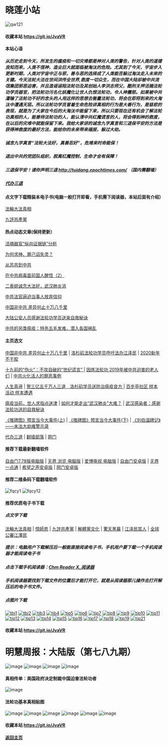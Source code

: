 # 晓莲小站

![qw121](https://user-images.githubusercontent.com/61768866/76094515-ba965380-5ffd-11ea-942f-517e4300e7d1.png)

#### 收藏本站 https://git.io/JvaVR

#### 本站心语

##### 从历史走到今天，所发生的瘟疫和一切灾难都是神对人类的警告，针对人类的道德良知而来，人类不信神，造业巨大就面临被淘汰的危险。尤其到了今天，宇宙步入更新时期，人类对宇宙中正与邪，善与恶的选择成了人类能否躲过淘汰走入未來的关键。今天法轮大法在世间洪传全世界,救度一切众生，而在中国大陆却被中共流氓集团邪恶迫害，并且造谣诬陷法轮功及其创始人李洪志师父，酷刑关押活摘法轮功学员器官，把法轮功污名化妖魔化让世人仇恨法轮功，令人神震怒。如果被中共灌输了法轮功不好的念头的人用这样的思想去衡量法轮功，将会在即将到来的大淘汰中遭遇天惩。所以法轮功学员冒着生命危险讲真相的行为是大善行为，是慈悲的表现，就是为了大家在今后的大淘汰中能留下来，所以只要现在还有机会了解法轮功真相的人，能善待法轮功的人，能认清中共红魔谎言的人，将会得到神的救度，在以后的灾难中就能保留下来。我给大家讲的诚念九字真言和三退保平安的方法是获得神救度的最好方法，能给你的未来带来福报，躲过大劫。

##### 诚念九字真言“法轮大法好，真善忍好”，危难来时命能保！

##### 退出中共的党团队组织，脱离红魔控制，生命才会有保障！

##### 三退保平安！请你声明三退  http://tuidang.epochtimes.com/ （国内需翻墙）

##### [代办三退](https://github.com/Hongyu91/cecjy/issues/5#issue-575149086) 

#### 点文字下载精装本电子书(电脑一般打开即看，手机需下阅读器，本站后面有介绍）

[法輪大法真相](https://github.com/Hongyu91/cecjy/files/4318121/default.zip)

[九評共產黨](https://github.com/Hongyu91/cecjy/files/4318129/default.zip)

#### 热点动态文章(保持更新）

[活摘器官“纵向证据链”分析](https://github.com/Hongyu91/cecjy/issues/154#issue-585992200)

[为何求神、罪己诏失灵？](https://github.com/Hongyu91/cecjy/issues/150#issue-585986171)

[从苏共到中共](https://github.com/Hongyu91/cecjy/issues/151#issue-585987351)

[在中共病毒面前国人醒悟（2）](https://github.com/Hongyu91/cecjy/issues/152#issue-585988983)

[二表姐诚念大法好，武汉肺炎消 ](https://github.com/Hongyu91/cecjy/issues/153#issue-585989865)

[中共法官逼迫当事人放弃信仰 ](https://github.com/Hongyu91/cecjy/issues/143#issue-585667846)

[中国非中共 差异何止十万八千里](https://github.com/Hongyu91/cecjy/issues/148#issue-585672123)

[大陆公安人员感谢法轮功学员送来自救秘诀](https://github.com/Hongyu91/cecjy/issues/144#issue-585668346)

[中共的另类瘟疫：特务五毛发难，潜入各国祸乱](https://github.com/Hongyu91/cecjy/issues/145#issue-585669656)

#### 主页选文

[中国非中共 差异何止十万八千里](https://github.com/Hongyu91/cecjy/issues/148#issue-585672123) |
[洛杉矶法轮功学员呼吁法办江泽民](https://github.com/Hongyu91/cecjy/issues/99#issue-581571478) |
[2020新年不干胶](https://github.com/Hongyu91/cecjy/issues/3#issue-575143199)

[十九前的“伪火”：不攻自破的“世纪谎言” ](https://github.com/Hongyu91/cecjy/issues/8#issue-575166952) |
[因炼法轮功 2019年被中共迫害的老人们](https://github.com/Hongyu91/cecjy/issues/6#issue-575160898) |
[中共火化活人的罪恶事例](https://github.com/Hongyu91/cecjy/issues/7#issue-575164500)

[人生真谛](http://drwsmab.ask2ask.com/2019/01/22/shenyun2019/) |
[贺三亿五千万人三退　洛杉矶学员送防治瘟疫良方 ](https://github.com/Hongyu91/cecjy/issues/16#issue-575196004) |
[百步亭社区 样本活动 样本遭遇](https://github.com/Hongyu91/cecjy/issues/15#issue-575188950)

[瘟疫当前，世人求指点迷津](https://github.com/Hongyu91/cecjy/issues/13#issue-575176580) |
[如何才能走出“武汉肺炎”大难？](https://github.com/Hongyu91/cecjy/issues/14#issue-575181554) |
[武汉感染者：感谢法轮功送的自救秘诀](https://github.com/Hongyu91/cecjy/issues/12#issue-575174726)

[《推碑图》预言当今大事件(上)](https://github.com/Hongyu91/cecjy/issues/11#issue-575171523) |
[《推碑图》预言当今大事件(下)](https://github.com/Hongyu91/cecjy/issues/10#issue-575170294) |
[《刘伯温碑记》――末法大劫难警示录](https://github.com/Hongyu91/cecjy/issues/9#issue-575168726)
 
[代办三退](https://github.com/Hongyu91/cecjy/issues/5#issue-575149086) |
[翻墙部落](https://git.io/urfos) |
[网门](https://github.com/odoor2/oo/blob/master/README.md)

#### 推荐下载最新翻墙软件

[自由门7.78版电脑版](https://github.com/Hongyu91/cecjy/files/4353481/fg778r.zip) |
[无界 浏览 电脑版](https://github.com/Hongyu91/cecjy/files/4312303/u1902.zip) | 
[爱博电视 电脑版](https://github.com/Hongyu91/cecjy/files/4312292/iPPOTV.zip) |
[自由门安卓版](https://github.com/Hongyu91/cecjy/files/4315538/fgma.zip) |
[无界一点通](https://github.com/Hongyu91/cecjy/files/4367851/um.zip) |
[希望之声安卓版](https://github.com/Hongyu91/cecjy/files/4312282/oHopea.zip) |
[网门安卓版](https://github.com/Hongyu91/cecjy/files/4312289/oGate.zip)

#### 推荐二维条码下载翻墙软件

![fqcy1](https://user-images.githubusercontent.com/61768866/76378242-f0359680-6387-11ea-9b4b-1523e516dc17.png) 
![fqcy12](https://user-images.githubusercontent.com/61768866/76378266-fb88c200-6387-11ea-908a-6a87a1f7d387.png)

#### 推荐优质电子书下载

##### 点文字下载

[法輪大法真相](https://github.com/Hongyu91/cecjy/files/4318121/default.zip) |
[憶師恩](https://github.com/Hongyu91/cecjy/files/4318160/default.zip) |
[九評共產黨](https://github.com/Hongyu91/cecjy/files/4318129/default.zip) |
[解體黨文化](https://github.com/Hongyu91/cecjy/files/4318136/default.zip) |
[驚天黑幕](https://github.com/Hongyu91/cecjy/files/4318143/default.zip) |
[江泽民其人](https://github.com/Hongyu91/cecjy/files/4318148/default.zip) |
[全球公審江澤民](https://github.com/Hongyu91/cecjy/files/4318152/default.zip)

##### 提示：电脑用户下载解压后一般能直接阅读电子书，手机用户要下载一个手机阅读器才能阅读电子书
##### 点击下载手机阅读器：[Chm Reader X_阅读器](https://github.com/Hongyu91/cecjy/files/4318231/Chm.Reader.X_.com.zip)
##### 手机阅读器要找到下载文件的位置后才能打开它，就是从阅读器那儿操作去打开解压后的电子书文件。

##### 点图片下载

[![tbj1](https://user-images.githubusercontent.com/61768866/76383943-722dbb80-6398-11ea-8a40-50443e8441ae.png)](https://github.com/Hongyu91/cecjy/files/4316018/default.zip)
[![tbj2](https://user-images.githubusercontent.com/61768866/76384391-a9509c80-6399-11ea-96d4-188ebc58a8df.png)](https://github.com/Hongyu91/cecjy/files/4316120/default.zip)
[![tjb3](https://user-images.githubusercontent.com/61768866/76384662-85da2180-639a-11ea-9399-38ecc02667c3.png)](https://github.com/Hongyu91/cecjy/files/4316148/default.zip)
[![tjb4](https://user-images.githubusercontent.com/61768866/76384988-76a7a380-639b-11ea-877c-5972040fa56f.png)](https://github.com/Hongyu91/cecjy/files/4316165/default.zip)
[![tjp5](https://user-images.githubusercontent.com/61768866/76385451-a3a88600-639c-11ea-9226-034e2d235c6f.png)](https://github.com/Hongyu91/cecjy/files/4316204/default.zip)
[![tjp6](https://user-images.githubusercontent.com/61768866/76385875-dbfc9400-639d-11ea-9d31-4f1e3de363f8.png)](https://github.com/Hongyu91/cecjy/files/4316214/default.zip)
[![tjp7](https://user-images.githubusercontent.com/61768866/76386619-e0c24780-639f-11ea-906f-27135a7c2a60.png)](https://github.com/Hongyu91/cecjy/files/4316271/default.zip)
[![tjp8](https://user-images.githubusercontent.com/61768866/76386876-82499900-63a0-11ea-9610-62adc3ff7b14.png)](https://github.com/Hongyu91/cecjy/files/4316280/default.zip)
[![tjp9](https://user-images.githubusercontent.com/61768866/76387603-49aabf00-63a2-11ea-82e0-9a3c777ccc03.png)](https://github.com/Hongyu91/cecjy/files/4316308/default.zip)
[![tip10](https://user-images.githubusercontent.com/61768866/76387981-fc7b1d00-63a2-11ea-8808-b97bd26ebe42.png)](https://github.com/Hongyu91/cecjy/files/4316323/default.zip)
[![tjp11](https://user-images.githubusercontent.com/61768866/76388286-bb373d00-63a3-11ea-9d08-d0616c87a5ee.png)](https://github.com/Hongyu91/cecjy/files/4316342/default.zip)
[![tjp12](https://user-images.githubusercontent.com/61768866/76388709-b030dc80-63a4-11ea-8a52-683d9a546140.png)](https://github.com/Hongyu91/cecjy/files/4316363/default.zip)
[![tjp13](https://user-images.githubusercontent.com/61768866/76389119-81673600-63a5-11ea-8eba-cb272fc144ad.png)](https://github.com/Hongyu91/cecjy/files/4316398/default.zip)
[![tjp14](https://user-images.githubusercontent.com/61768866/76389399-19fdb600-63a6-11ea-9bf1-492b7b3c1684.png)](https://github.com/Hongyu91/cecjy/files/4316420/default.zip)
[![tjp15](https://user-images.githubusercontent.com/61768866/76389642-a9a36480-63a6-11ea-9676-d81981624ef5.png)](https://github.com/Hongyu91/cecjy/files/4316442/default.zip)
[![tjp16](https://user-images.githubusercontent.com/61768866/76389935-6a294800-63a7-11ea-8034-1ca7979ff528.png)](https://github.com/Hongyu91/cecjy/files/4316455/default.zip)
[![tjp17](https://user-images.githubusercontent.com/61768866/76390380-44507300-63a8-11ea-97c6-c55a5f09185a.png)](https://github.com/Hongyu91/cecjy/files/4316483/default.zip)
[![tjp18](https://user-images.githubusercontent.com/61768866/76390774-f5570d80-63a8-11ea-8e01-fb77a91ffdfd.png)](https://github.com/Hongyu91/cecjy/files/4316498/default.zip)
[![tjp19](https://user-images.githubusercontent.com/61768866/76391059-90e87e00-63a9-11ea-9cb8-f46029a54747.png)](https://github.com/Hongyu91/cecjy/files/4316510/default.zip)
[![tjp21](https://user-images.githubusercontent.com/61768866/76959251-32e10b00-6954-11ea-9f12-316905b2437a.png)](https://github.com/Hongyu91/cecjy/files/4348821/default.zip)
#### 收藏本站 https://git.io/JvaVR

# 明慧周报：大陆版（第七八九期）

![image](https://user-images.githubusercontent.com/61768866/77146774-d6522d00-6ac6-11ea-8a86-6ccd38268938.png)
![image](https://user-images.githubusercontent.com/61768866/77146816-e702a300-6ac6-11ea-9ecc-2266a04c5f31.png)
![image](https://user-images.githubusercontent.com/61768866/77146846-fe419080-6ac6-11ea-9215-4c414d8e3295.png)
![image](https://user-images.githubusercontent.com/61768866/77146878-0f8a9d00-6ac7-11ea-815e-40c8d43b78e9.png)

#### 真相传单：美国政府决定制裁中国迫害法轮功者

![image](https://user-images.githubusercontent.com/61768866/75843272-bb689300-5e0d-11ea-8fda-4cc931c74942.png)

#### 法轮功基本真相贴图
 
![image](https://user-images.githubusercontent.com/61768866/75843311-d6d39e00-5e0d-11ea-97ce-91d578dc452d.png)
![image](https://user-images.githubusercontent.com/61768866/75843362-ef43b880-5e0d-11ea-8783-74f0aed401da.png)
![image](https://user-images.githubusercontent.com/61768866/75843414-0d111d80-5e0e-11ea-9db8-038a2499ce61.png)
![image](https://user-images.githubusercontent.com/61768866/75843455-2a45ec00-5e0e-11ea-9776-bc56579dba9a.png)
![image](https://user-images.githubusercontent.com/61768866/75843491-40ec4300-5e0e-11ea-8eb5-54ba558b79a8.png)
![image](https://user-images.githubusercontent.com/61768866/75843547-5c574e00-5e0e-11ea-8552-45cee240c791.png)

#### 收藏本站 https://git.io/JvaVR
#### [返回主页](https://github.com/Hongyu91/cecjy)
